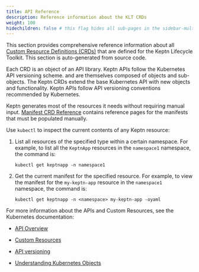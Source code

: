 ```yaml
---
title: API Reference
description: Reference information about the KLT CRDs
weight: 100
hidechildren: false # this flag hides all sub-pages in the sidebar-multicard.html
---
```


This section provides comprehensive reference information about all
[Custom Resource Definitions (CRDs)](https://kubernetes.io/docs/concepts/extend-kubernetes/api-extension/custom-resources/)
that are defined for the Keptn Lifecycle Toolkit.
This section is auto-generated from source code.

Each CRD is an object of an API library.
Keptn APIs follow the Kubernetes API versioning scheme.
and are themselves composed of objects and sub-objects.
The Keptn CRDs extend the base Kubernetes API
with new objects and functionality.
Keptn APIs follow API versioning conventions recommended by Kubernetes.

Keptn generates most of the resources it needs
without requiring manual input.
[Manifest CRD Reference](../yaml-crd-ref)
contains reference pages for the manifests
that must be populated manually.

Use `kubectl` to inspect the current contents of any Keptn resource:

1. List all resources of the specified type within a certain namespace.
   For example, to list all the `KeptnApp` resources
   in the `namespace1` namespace, the command is:

   ```shell
   kubectl get keptnapp -n namespace1
   ```

1. Get the current manifest for the specified resource.
   For example, to view the manifest for the `my-keptn-app` resource
   in the `namespace1` namespace, the command is:

   ```shell
   kubectl get keptnapp -n <namespace> my-keptn-app -oyaml
   ```

For more information about the APIs and Custom Resources,
see the Kubernetes documentation:

* [API Overview](https://kubernetes.io/docs/reference/using-api/)

* [Custom Resources](https://kubernetes.io/docs/concepts/extend-kubernetes/api-extension/custom-resources/)

* [API versioning](https://kubernetes.io/docs/reference/using-api/#api-versioning)

* [Understanding Kubernetes Objects](https://kubernetes.io/docs/concepts/overview/working-with-objects/kubernetes-objects/)
